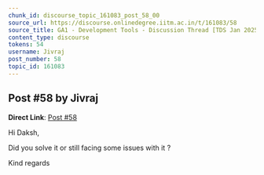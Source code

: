 ```yaml
---
chunk_id: discourse_topic_161083_post_58_00
source_url: https://discourse.onlinedegree.iitm.ac.in/t/161083/58
source_title: GA1 - Development Tools - Discussion Thread [TDS Jan 2025]
content_type: discourse
tokens: 54
username: Jivraj
post_number: 58
topic_id: 161083
---
```


## Post #58 by Jivraj

**Direct Link**: [Post #58](https://discourse.onlinedegree.iitm.ac.in/t/161083/58)

Hi Daksh,

Did you solve it or still facing some issues with it ?

Kind regards
